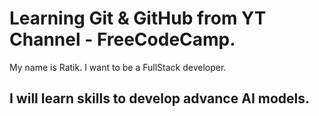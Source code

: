 # Learning Git & GitHub from YT Channel - FreeCodeCamp.

My name is Ratik. I want to be a FullStack developer.

## I will learn skills to develop advance AI models.
